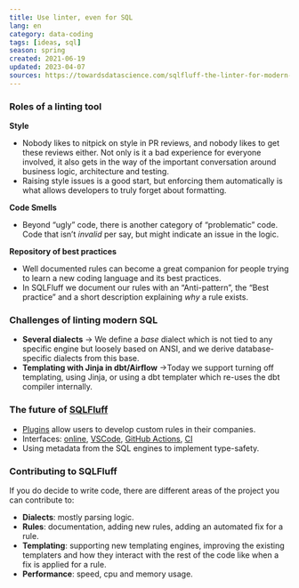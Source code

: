 ```yaml
---
title: Use linter, even for SQL
lang: en 
category: data-coding
tags: [ideas, sql]
season: spring
created: 2021-06-19
updated: 2023-04-07
sources: https://towardsdatascience.com/sqlfluff-the-linter-for-modern-sql-8f89bd2e9117
---
```


### Roles of a linting tool
**Style**
* Nobody likes to nitpick on style in PR reviews, and nobody likes to get these reviews either. Not only is it a bad experience for everyone involved, it also gets in the way of the important conversation around business logic, architecture and testing.
* Raising style issues is a good start, but enforcing them automatically is what allows developers to truly forget about formatting.

**Code Smells**
* Beyond “ugly” code, there is another category of “problematic” code. Code that isn’t _invalid_ per say, but might indicate an issue in the logic.

**Repository of best practices**
* Well documented rules can become a great companion for people trying to learn a new coding language and its best practices.
* In SQLFluff we document our rules with an “Anti-pattern”, the “Best practice” and a short description explaining _why_ a rule exists.

### Challenges of linting modern SQL
* **Several dialects** -> We define a _base_ dialect which is not tied to any specific engine but loosely based on ANSI, and we derive database-specific dialects from this base.
* **Templating with Jinja in dbt/Airflow** ->Today we support turning off templating, using Jinja, or using a dbt templater which re-uses the dbt compiler internally.

### The future of [SQLFluff](https://www.sqlfluff.com/)
* [Plugins](https://docs.sqlfluff.com/en/stable/developingplugins.html) allow users to develop custom rules in their companies.
* Interfaces: [online](https://github.com/sqlfluff/sqlfluff-online), [VSCode](https://github.com/sqlfluff/vscode-sqlfluff), [GitHub Actions](https://github.com/sqlfluff/sqlfluff-github-actions), [CI](https://docs.sqlfluff.com/en/stable/production.html)
* Using metadata from the SQL engines to implement type-safety.

### Contributing to SQLFluff
If you do decide to write code, there are different areas of the project you can contribute to:
* **Dialects**: mostly parsing logic.
* **Rules**: documentation, adding new rules, adding an automated fix for a rule.
* **Templating**: supporting new templating engines, improving the existing templaters and how they interact with the rest of the code like when a fix is applied for a rule.
* **Performance**: speed, cpu and memory usage.

